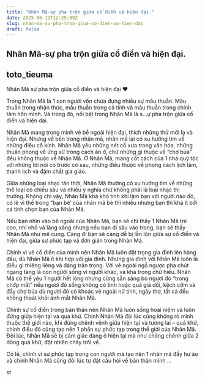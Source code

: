 ```yaml
---
title: "Nhân Mã-sự pha trộn giữa cổ điển và hiện đại."
date: 2025-06-12T12:25:09Z
slug: nhan-ma-su-pha-tron-giua-co-dien-va-hien-dai
draft: false
---
```


## Nhân Mã-sự pha trộn giữa cổ điển và hiện đại.

## toto_tieuma

Nhân Mã sự pha trộn giữa cổ điển và hiện đại ♥

Trong Nhân Mã là 1 con người vốn chứa đựng nhiều sự mâu thuẫn. Mâu thuẫn trong nhận thức, mâu thuẫn trong cá tính và mâu thuẫn trong chính tâm hồn mình. Và trong đó, nổi bật trong Nhân Mã là s...ự pha trộn giữa cổ điển và hiện đại.

Nhân Mã mang trong mình vẻ bề ngoài hiện đại, thích những thứ mới lạ và hiện đại. Nhưng về bên trong nhân mã, nhân mã lại có xu hướng tìm về những điều cổ kính. Nhân Mã yêu những nét cổ xưa trong văn hóa, những thuần phong về ứng xử trong cách ăn ở, chứ những gì thuộc về “chợ búa” đều không thuộc về Nhân Mã. Ở Nhân Mã, mang cốt cách của 1 nhà quý tộc với những lời nói có trước có sau, những điều thuộc về phong cách lịch lãm, thanh lịch và đậm chất gia giáo.

Giữa những loại nhạc tân thời, Nhân Mã thường có xu hướng tìm về những thể loại có chiều sâu và nhiều ý nghĩa chứ không phải là loại nhạc thị trường. Không chỉ vậy, Nhân Mã khá khó tính khi làm bạn với người nào đó, có lẽ vì thế trong “bạn bè’ của nhân mã bè thì nhiều nhưng bạn thì khá ít bởi cá tính chọn bạn của Nhân Mã.

Nếu bạn nhìn vào bề ngoài của Nhân Mã, bạn sẽ chỉ thấy 1 Nhân Mã trẻ con, nhí nhố và lăng xăng nhưng nếu bạn đi sâu vào trong, bạn sẽ thấy Nhân Mã như mê cung. Càng đi bạn sẽ càng dễ bị lẫn lộn giữa sự cổ điển và hiện đại, giữa sự phức tạp và đơn giản trong Nhân Mã.

Chính vì vẻ cổ điển của mình nên Nhân Mã luôn đặt trọng gia đình lên hàng đầu, dù Nhân Mã ít khi hợp với gia đình. Nhưng gia đình với Nhân Mã luôn là điều gì thiêng liêng và đáng trân trọng. Với vẻ ngoài ngỗ ngược pha chút ngang tàng là con người sống vì người khác, và khá trọng chữ hiếu. Nhân Mã có thể yêu 1 người hết lòng nhưng cũng sẵn sàng bỏ người đó “trong chớp mắt” nếu người đó sống không có tình hoặc quá giả dối, kệch cỡm và đầy chợ búa dù người đó có khoác vẻ ngoài nữ tính, ngây thơ, tất cả đều không thoát khỏi ánh mắt Nhân Mã.

Chính sự cổ điển trong bản thân nên Nhân Mã luôn sống hoài niệm và luôn đứng giữa hiện tại và quá khứ. Chính Nhân Mã đôi lúc cũng không rõ mình thuộc thế giới nào, khi đứng chênh vênh giữa hiện tại và tương lai – quá khứ, chính điều đó cũng tạo nên 1 phần sự phức tạp trong thế giới của Nhân Mã. Đôi lúc, Nhân Mã sẽ bị cảm giác đang ở hiện tại mà như chông chênh giữa 2 dòng quá khứ, đột nhiên chảy trôi về.

Có lẽ, chính vì sự phức tạp trong con người mà tạo nên 1 nhân mã đầy hư ảo và chính Nhân Mã cũng đôi lúc tự đặt câu hỏi về bản thân mình …

st
